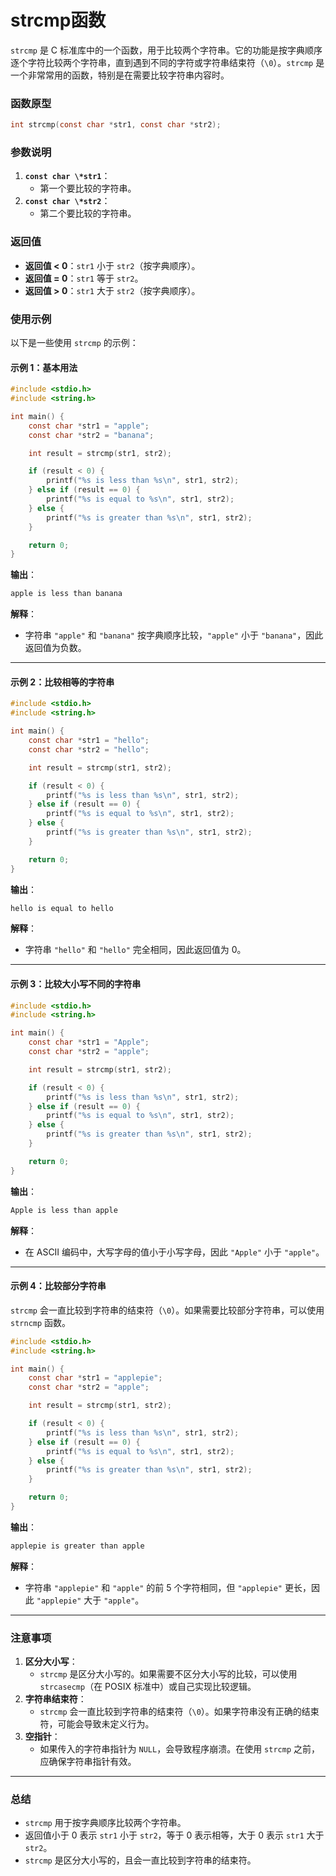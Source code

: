 # strcmp函数

`strcmp` 是 C 标准库中的一个函数，用于比较两个字符串。它的功能是按字典顺序逐个字符比较两个字符串，直到遇到不同的字符或字符串结束符（`\0`）。`strcmp` 是一个非常常用的函数，特别是在需要比较字符串内容时。

### 函数原型

```c
int strcmp(const char *str1, const char *str2);
```

### 参数说明

1. **`const char \*str1`**：
   - 第一个要比较的字符串。
2. **`const char \*str2`**：
   - 第二个要比较的字符串。

### 返回值

- **返回值 < 0**：`str1` 小于 `str2`（按字典顺序）。
- **返回值 = 0**：`str1` 等于 `str2`。
- **返回值 > 0**：`str1` 大于 `str2`（按字典顺序）。

### 使用示例

以下是一些使用 `strcmp` 的示例：

#### 示例 1：基本用法

```c
#include <stdio.h>
#include <string.h>

int main() {
    const char *str1 = "apple";
    const char *str2 = "banana";

    int result = strcmp(str1, str2);

    if (result < 0) {
        printf("%s is less than %s\n", str1, str2);
    } else if (result == 0) {
        printf("%s is equal to %s\n", str1, str2);
    } else {
        printf("%s is greater than %s\n", str1, str2);
    }

    return 0;
}
```

**输出**：

```c
apple is less than banana
```

**解释**：

- 字符串 `"apple"` 和 `"banana"` 按字典顺序比较，`"apple"` 小于 `"banana"`，因此返回值为负数。

------

#### 示例 2：比较相等的字符串

```c
#include <stdio.h>
#include <string.h>

int main() {
    const char *str1 = "hello";
    const char *str2 = "hello";

    int result = strcmp(str1, str2);

    if (result < 0) {
        printf("%s is less than %s\n", str1, str2);
    } else if (result == 0) {
        printf("%s is equal to %s\n", str1, str2);
    } else {
        printf("%s is greater than %s\n", str1, str2);
    }

    return 0;
}
```

**输出**：

```c
hello is equal to hello
```

**解释**：

- 字符串 `"hello"` 和 `"hello"` 完全相同，因此返回值为 0。

------

#### 示例 3：比较大小写不同的字符串

```c
#include <stdio.h>
#include <string.h>

int main() {
    const char *str1 = "Apple";
    const char *str2 = "apple";

    int result = strcmp(str1, str2);

    if (result < 0) {
        printf("%s is less than %s\n", str1, str2);
    } else if (result == 0) {
        printf("%s is equal to %s\n", str1, str2);
    } else {
        printf("%s is greater than %s\n", str1, str2);
    }

    return 0;
}
```

**输出**：

```c
Apple is less than apple
```

**解释**：

- 在 ASCII 编码中，大写字母的值小于小写字母，因此 `"Apple"` 小于 `"apple"`。

------

#### 示例 4：比较部分字符串

`strcmp` 会一直比较到字符串的结束符（`\0`）。如果需要比较部分字符串，可以使用 `strncmp` 函数。

```c
#include <stdio.h>
#include <string.h>

int main() {
    const char *str1 = "applepie";
    const char *str2 = "apple";

    int result = strcmp(str1, str2);

    if (result < 0) {
        printf("%s is less than %s\n", str1, str2);
    } else if (result == 0) {
        printf("%s is equal to %s\n", str1, str2);
    } else {
        printf("%s is greater than %s\n", str1, str2);
    }

    return 0;
}
```

**输出**：

```c
applepie is greater than apple
```

**解释**：

- 字符串 `"applepie"` 和 `"apple"` 的前 5 个字符相同，但 `"applepie"` 更长，因此 `"applepie"` 大于 `"apple"`。

------

### 注意事项

1. **区分大小写**：
   - `strcmp` 是区分大小写的。如果需要不区分大小写的比较，可以使用 `strcasecmp`（在 POSIX 标准中）或自己实现比较逻辑。
2. **字符串结束符**：
   - `strcmp` 会一直比较到字符串的结束符（`\0`）。如果字符串没有正确的结束符，可能会导致未定义行为。
3. **空指针**：
   - 如果传入的字符串指针为 `NULL`，会导致程序崩溃。在使用 `strcmp` 之前，应确保字符串指针有效。

------

### 总结

- `strcmp` 用于按字典顺序比较两个字符串。
- 返回值小于 0 表示 `str1` 小于 `str2`，等于 0 表示相等，大于 0 表示 `str1` 大于 `str2`。
- `strcmp` 是区分大小写的，且会一直比较到字符串的结束符。